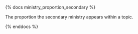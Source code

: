 {% docs ministry_proportion_secondary %}

The proportion the secondary ministry appears within a topic.

{% enddocs %}
